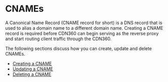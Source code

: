 <!--?xml version="1.0" encoding="utf-8"?-->

# CNAMEs 

A Canonical Name Record (CNAME record for short) is a DNS record that is used to alias a domain name to a different domain name. Creating a CNAME record is required before CDN360 can begin serving as the reverse proxy and start routing client traffic through the CDN360.

The following sections discuss how you can create, update and delete CNAMEs.

- [Creating a CNAME](<Creating a CNAME.htm>)
- [Updating a CNAME](<Editing a CNAME.htm>)
- [Deleting a CNAME](<Deleting a CNAME.htm>)

<!-- -->

